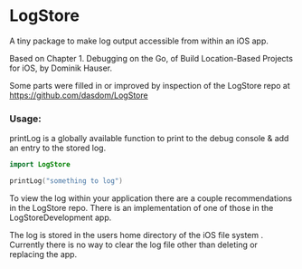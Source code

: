 # LogStore

A tiny package to make log output accessible from within an iOS app.

Based on Chapter 1. Debugging on the Go, of Build Location-Based Projects for iOS, by Dominik Hauser.

Some parts were filled in or improved by inspection of the LogStore repo at https://github.com/dasdom/LogStore

### Usage: 
printLog is a globally available function to print to the debug console & add an entry to the stored log.

```swift
import LogStore

printLog("something to log")
```
To view the log within your application there are a couple recommendations in the LogStore repo.  There is an implementation of one of those in the LogStoreDevelopment app.

The log is stored in the users home directory of the iOS file system .  Currently there is no way to clear the log file other than deleting or replacing the app.

